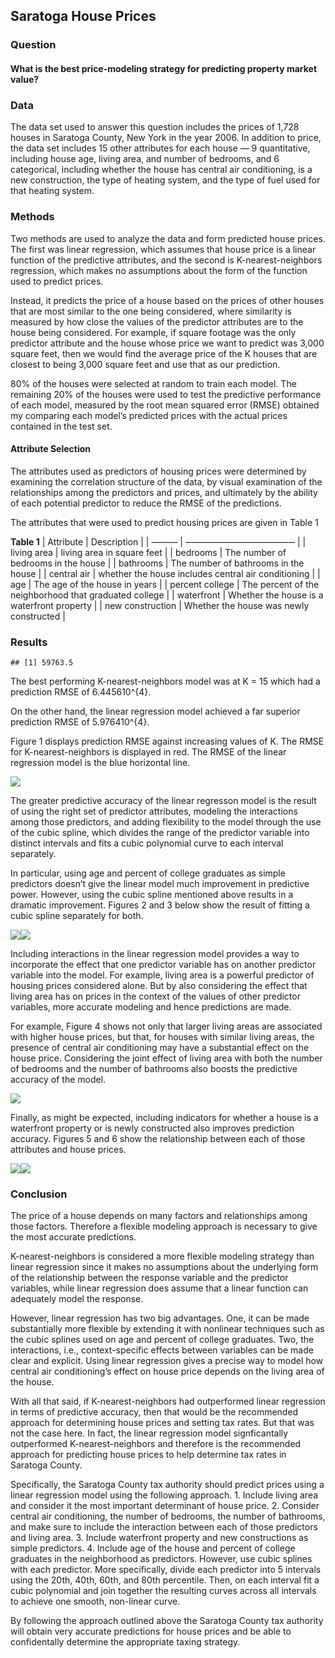 Saratoga House Prices
---------------------

### Question

#### What is the best price-modeling strategy for predicting property market value?

### Data

The data set used to answer this question includes the prices of 1,728
houses in Saratoga County, New York in the year 2006. In addition to
price, the data set includes 15 other attributes for each house — 9
quantitative, including house age, living area, and number of bedrooms,
and 6 categorical, including whether the house has central air
conditioning, is a new construction, the type of heating system, and the
type of fuel used for that heating system.

### Methods

Two methods are used to analyze the data and form predicted house
prices. The first was linear regression, which assumes that house price
is a linear function of the predictive attributes, and the second is
K-nearest-neighbors regression, which makes no assumptions about the
form of the function used to predict prices.

Instead, it predicts the price of a house based on the prices of other
houses that are most similar to the one being considered, where
similarity is measured by how close the values of the predictor
attributes are to the house being considered. For example, if square
footage was the only predictor attribute and the house whose price we
want to predict was 3,000 square feet, then we would find the average
price of the K houses that are closest to being 3,000 square feet and
use that as our prediction.

80% of the houses were selected at random to train each model. The
remaining 20% of the houses were used to test the predictive performance
of each model, measured by the root mean squared error (RMSE) obtained
my comparing each model’s predicted prices with the actual prices
contained in the test set.

#### Attribute Selection

The attributes used as predictors of housing prices were determined by
examining the correlation structure of the data, by visual examination
of the relationships among the predictors and prices, and ultimately by
the ability of each potential predictor to reduce the RMSE of the
predictions.

The attributes that were used to predict housing prices are given in
Table 1

**Table 1** | Attribute | Description | | ——— | ————————————– | | living
area | living area in square feet | | bedrooms | The number of bedrooms
in the house | | bathrooms | The number of bathrooms in the house | |
central air | whether the house includes central air conditioning | |
age | The age of the house in years | | percent college | The percent of
the neighborhood that graduated college | | waterfront | Whether the
house is a waterfront property | | new construction | Whether the house
was newly constructed |

### Results

    ## [1] 59763.5

The best performing K-nearest-neighbors model was at K = 15 which had a
prediction RMSE of 6.445610^{4}.

On the other hand, the linear regression model achieved a far superior
prediction RMSE of 5.976410^{4}.

Figure 1 displays prediction RMSE against increasing values of K. The
RMSE for K-nearest-neighbors is displayed in red. The RMSE of the linear
regression model is the blue horizontal line.

![](saratoga-knn_files/figure-markdown_strict/unnamed-chunk-3-1.png)

The greater predictive accuracy of the linear regresson model is the
result of using the right set of predictor attributes, modeling the
interactions among those predictors, and adding flexibility to the model
through the use of the cubic spline, which divides the range of the
predictor variable into distinct intervals and fits a cubic polynomial
curve to each interval separately.

In particular, using age and percent of college graduates as simple
predictors doesn’t give the linear model much improvement in predictive
power. However, using the cubic spline mentioned above results in a
dramatic improvement. Figures 2 and 3 below show the result of fitting a
cubic spline separately for both.

![](saratoga-knn_files/figure-markdown_strict/unnamed-chunk-4-1.png)![](saratoga-knn_files/figure-markdown_strict/unnamed-chunk-4-2.png)

Including interactions in the linear regression model provides a way to
incorporate the effect that one predictor variable has on another
predictor variable into the model. For example, living area is a
powerful predictor of housing prices considered alone. But by also
considering the effect that living area has on prices in the context of
the values of other predictor variables, more accurate modeling and
hence predictions are made.

For example, Figure 4 shows not only that larger living areas are
associated with higher house prices, but that, for houses with similar
living areas, the presence of central air conditioning may have a
substantial effect on the house price. Considering the joint effect of
living area with both the number of bedrooms and the number of bathrooms
also boosts the predictive accuracy of the model.

![](saratoga-knn_files/figure-markdown_strict/unnamed-chunk-5-1.png)

Finally, as might be expected, including indicators for whether a house
is a waterfront property or is newly constructed also improves
prediction accuracy. Figures 5 and 6 show the relationship between each
of those attributes and house prices.

![](saratoga-knn_files/figure-markdown_strict/unnamed-chunk-6-1.png)![](saratoga-knn_files/figure-markdown_strict/unnamed-chunk-6-2.png)

### Conclusion

The price of a house depends on many factors and relationships among
those factors. Therefore a flexible modeling approach is necessary to
give the most accurate predictions.

K-nearest-neighbors is considered a more flexible modeling strategy than
linear regression since it makes no assumptions about the underlying
form of the relationship between the response variable and the predictor
variables, while linear regression does assume that a linear function
can adequately model the response.

However, linear regression has two big advantages. One, it can be made
substantially more flexible by extending it with nonlinear techniques
such as the cubic splines used on age and percent of college graduates.
Two, the interactions, i.e., context-specific effects between variables
can be made clear and explicit. Using linear regression gives a precise
way to model how central air conditioning’s effect on house price
depends on the living area of the house.

With all that said, if K-nearest-neighbors had outperformed linear
regression in terms of predictive accuracy, then that would be the
recommended approach for determining house prices and setting tax rates.
But that was not the case here. In fact, the linear regression model
signficantally outperformed K-nearest-neighbors and therefore is the
recommended approach for predicting house prices to help determine tax
rates in Saratoga County.

Specifically, the Saratoga County tax authority should predict prices
using a linear regression model using the following approach. 1. Include
living area and consider it the most important determinant of house
price. 2. Consider central air conditioning, the number of bedrooms, the
number of bathrooms, and make sure to include the interaction between
each of those predictors and living area. 3. Include waterfront property
and new constructions as simple predictors. 4. Include age of the house
and percent of college graduates in the neighborhood as predictors.
However, use cubic splines with each predictor. More specifically,
divide each predictor into 5 intervals using the 20th, 40th, 60th, and
80th percentile. Then, on each interval fit a cubic polynomial and join
together the resulting curves across all intervals to achieve one
smooth, non-linear curve.

By following the approach outlined above the Saratoga County tax
authority will obtain very accurate predictions for house prices and be
able to confidentally determine the appropriate taxing strategy.

